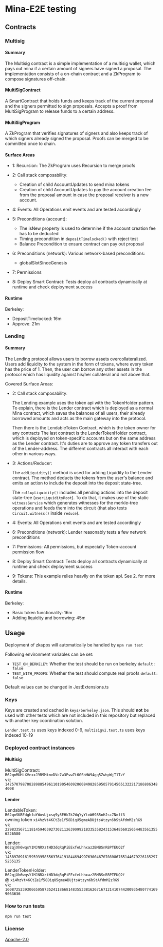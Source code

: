 # Mina-E2E testing

## Contracts

### Multisig

#### Summary

The Multisig contract is a simple implementation of a multisig wallet, 
which pays out mina if a certain amount of signers have signed a proposal.
The implementation consists of a on-chain contract and a ZkProgram to compose signatures off-chain. 

#### MultiSigContract 
A SmartContract that holds funds and keeps track of the current proposal and the signers permitted to sign proposals. 
Accepts a proof from MultiSigProgram to release funds to a certain address.

#### MultiSigProgram
A ZkProgram that verifies signatures of signers and also keeps track of which signers already signed the proposal.
Proofs can be merged to be committed once to chain. 

#### Surface Areas

- 1: Recursion: The ZkProgram uses Recursion to merge proofs
- 2: Call stack composability:
    - Creation of child AccountUpdates to send mina tokens
    - Creation of child AccountUpdates to pay the account creation fee from the proposal amount in case the proposal receiver is a new account. 

- 4: Events: All Operations emit events and are tested accordingly
- 5: Preconditions (account): 
    - The isNew property is used to determine if the account creation fee has to be deducted
    - Timing precondition in `depositTimelocked()` with reject test
    - Balance Precondition to ensure contract can pay out proposal

- 6: Preconditions (network): Various network-based preconditions:
    - globalSlotSinceGenesis
- 7: Permissions
- 8: Deploy Smart Contract: Tests deploy all contracts dynamically at runtime and check deployment success

#### Runtime

Berkeley: 
- DepositTimelocked: 16m
- Approve: 21m

### Lending

#### Summary

The Lending protocol allows users to borrow assets overcollateralized.
Users add liquidity to the system in the form of tokens, where every token has the price of 1.
Then, the user can borrow any other assets in the protocol which has liquidity against his/her collateral and not above that.

Covered Surface Areas:

- 2: Call stack composability:

    The Lending example uses the token api with the TokenHolder pattern. 
    To explain, there is the Lender contract which is deployed as a normal Mina contract, which saves the balances of all users,
    their already borrowed amounts and acts as the main gateway into the protocol.

    Then there is the LendableToken Contract, which is the token owner for any contracts
    The last contract is the LenderTokenHolder contract, which is deployed on token-specific accounts but on the same address as the Lender contract.
    It's duties are to approve any token transfers out of the Lender-address.
    The different contracts all interact with each other in various ways.


- 3: Actions/Reducer: 

    The `addLiquidity()` method is used for adding Liquidity to the Lender contract. The method deducts the tokens from the user's balance 
    and emits an action to include the deposit into the deposit state-tree. 

    The `rollupLiquidity()` includes all pending actions into the deposit state-tree (`userLiquidityRoot`). 
    To do that, it makes use of the static `witnessService` which generates witnesses for the merkle-tree operations 
    and feeds them into the circuit (that also tests `Circuit.witness()` inside `reduce`).


- 4: Events: All Operations emit events and are tested accordingly
- 6: Preconditions (network): Lender reasonably tests a few network preconditions
- 7: Permissions: All permissions, but especially Token-account permission flow
- 8: Deploy Smart Contract: Tests deploy all contracts dynamically at runtime and check deployment success
- 9: Tokens: This example relies heavily on the token api. See 2. for more details.

#### Runtime

Berkeley:
- Basic token functionality: 16m
- Adding liquidity and borrowing: 45m

## Usage

Deployment of zkapps will automatically be handled by `npm run test`

Following environment variables can be set:
- `TEST_ON_BERKELEY`: Whether the test should be run on berkeley `default: false`
- `TEST_WITH_PROOFS`: Whether the test should compute real proofs `default: false`

Default values can be changed in JestExtensions.ts

### Keys

Keys are created and cached in `keys/berkeley.json`. 
This should **not** be used with other tests which are not included in this repository but replaced with another key coordination solution.

`Lender.test.ts` uses keys indexed 0-9, `multisigv2.test.ts` uses keys indexed 10-19

### Deployed contract instances

#### Multisig

MultiSigContract: \
`B62qnMUHLXVexxJ9B9MtnvDVc7w3PvwZt6GShHW94gq5ZwhpWjT1TzY` \
vk: `14257079870828988549611019054609206084982859505791456513222171868063484008`

#### Lender

LendableToken: \
`B62qmSKBEdghfuYWovUjxsq9y8EHk7k2WqYyYtvW6985nHJsc7Nmff3` \
owning token `xi4hzVt4KCtZe1f58DiqU5gmeABUjtsWtzyn6bStAfdmM2zRG9` \
vk `22983356711181459403927302112639099218335358243153648560156544835613556226580`

Lender: \
`B62qjXh6wqsY1MJNRXztHD3dqRqPiEExfeLhhxaz2BMBSnRBPTEUQ2f` \
vk: `	14589709161595939585563764191844694997630046707080867651446792261852975255135`

LenderTokenHolder: \
`B62qjXh6wqsY1MJNRXztHD3dqRqPiEExfeLhhxaz2BMBSnRBPTEUQ2f`\
@ `xi4hzVt4KCtZe1f58DiqU5gmeABUjtsWtzyn6bStAfdmM2zRG9` \
vk: `16087252393066505873524118668148355338162671671214107442009354807741699063636`


### How to run tests

```sh
npm run test
```

### License

[Apache-2.0](LICENSE)
